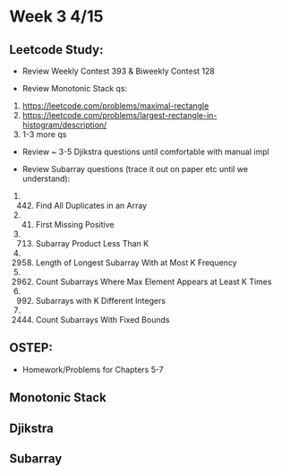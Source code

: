 # Week 3 4/15

## Leetcode Study:
- Review Weekly Contest 393 & Biweekly Contest 128 

- Review Monotonic Stack qs:
1. https://leetcode.com/problems/maximal-rectangle
2. https://leetcode.com/problems/largest-rectangle-in-histogram/description/
3. 1-3 more qs

- Review ~ 3-5 Djikstra questions until comfortable with manual impl

- Review Subarray questions (trace it out on paper etc until we understand): 
1. 442. Find All Duplicates in an Array
2. 41. First Missing Positive
3. 713. Subarray Product Less Than K
4. 2958. Length of Longest Subarray With at Most K Frequency
5. 2962. Count Subarrays Where Max Element Appears at Least K Times
6. 992. Subarrays with K Different Integers
7. 2444. Count Subarrays With Fixed Bounds

## OSTEP:
- Homework/Problems for Chapters 5-7

## Monotonic Stack

## Djikstra

## Subarray